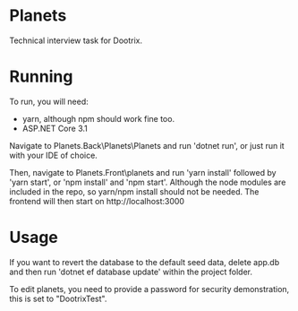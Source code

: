 # Planets
Technical interview task for Dootrix.

# Running
To run, you will need:
- yarn, although npm should work fine too.
- ASP.NET Core 3.1

Navigate to Planets.Back\Planets\Planets and run 'dotnet run', or just run it with your IDE of choice.

Then, navigate to Planets.Front\planets and run 'yarn install' followed by 'yarn start', or 'npm install' and 'npm start'. Although the node modules are included in the repo, so yarn/npm install should not be needed. The frontend will then start on http://localhost:3000

# Usage
If you want to revert the database to the default seed data, delete app.db and then run 'dotnet ef database update' within the project folder.

To edit planets, you need to provide a password for security demonstration, this is set to "DootrixTest".
